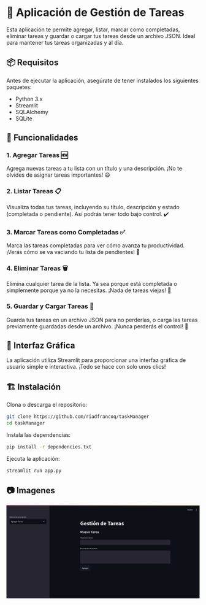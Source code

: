 # 📝 Aplicación de Gestión de Tareas

Esta aplicación te permite agregar, listar, marcar como completadas, eliminar tareas y guardar o cargar tus tareas desde un archivo JSON. Ideal para mantener tus tareas organizadas y al día.

## 📦 Requisitos

Antes de ejecutar la aplicación, asegúrate de tener instalados los siguientes paquetes:

- Python 3.x
- Streamlit
- SQLAlchemy
- SQLite

## 🚀 Funcionalidades
### 1. Agregar Tareas 🆕
Agrega nuevas tareas a tu lista con un título y una descripción. ¡No te olvides de asignar tareas importantes! 😄

### 2. Listar Tareas 📋
Visualiza todas tus tareas, incluyendo su título, descripción y estado (completada o pendiente). Así podrás tener todo bajo control. ✔️

### 3. Marcar Tareas como Completadas ✅
Marca las tareas completadas para ver cómo avanza tu productividad. ¡Verás cómo se va vaciando tu lista de pendientes! 🚀

### 4. Eliminar Tareas 🗑️
Elimina cualquier tarea de la lista. Ya sea porque está completada o simplemente porque ya no la necesitas. ¡Nada de tareas viejas! 🧹

### 5. Guardar y Cargar Tareas 💾
Guarda tus tareas en un archivo JSON para no perderlas, o carga las tareas previamente guardadas desde un archivo. ¡Nunca perderás el control! 🔄

## 🎨 Interfaz Gráfica
La aplicación utiliza Streamlit para proporcionar una interfaz gráfica de usuario simple e interactiva. ¡Todo se hace con solo unos clics!

## 🏗️ Instalación
Clona o descarga el repositorio:

```bash
git clone https://github.com/riadfrancoq/taskManager
cd taskManager
```
Instala las dependencias:

```bash
pip install -r dependencies.txt
```
Ejecuta la aplicación:

```bash
streamlit run app.py
```

##  📷 Imagenes

![screenshot](screenshot.png)
